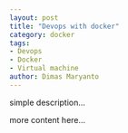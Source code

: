 ```yaml
---
layout: post
title: "Devops with docker"
category: docker
tags: 
- Devops
- Docker
- Virtual machine
author: Dimas Maryanto
---
```


simple description...
<!--more-->

more content here...